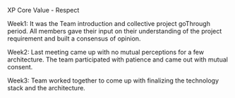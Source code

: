 XP Core Value - Respect

Week1: It was the Team introduction and collective project goThrough period. All members gave their input on their understanding of the project requirement and built a consensus of opinion.

Week2: Last meeting came up with no mutual perceptions for a few architecture. The team participated with patience and came out with mutual consent.

Week3: Team worked together to come up with finalizing the technology stack and the architecture.
